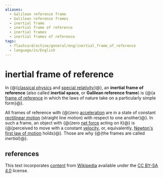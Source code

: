 ```yaml
---
aliases:
  - Galilean reference frame
  - Galilean reference frames
  - inertial frame
  - inertial frame of reference
  - inertial frames
  - inertial frames of reference
tags:
  - flashcard/active/general/eng/inertial_frame_of_reference
  - language/in/English
---
```


# inertial frame of reference

In {@{[classical physics](classical%20phyics.md) and [special relativity](special%20relativity.md)}@}, an __inertial frame of reference__ (also called __inertial space__, or __Galilean reference frame__) is {@{a [frame of reference](frame%20of%20reference.md) in which the laws of nature take on a particularly simple form}@}.

All frames of reference with {@{zero [acceleration](acceleration.md) are in a state of constant [rectilinear motion](linear%20motion.md) (straight line motion) with respect to one another}@}. In such a frame, an object with {@{zero [net force](net%20force.md) acting on it}@} is {@{perceived to move with a constant [velocity](velocity.md), or, equivalently, [Newton's first law of motion](Newton's%20laws%20of%20motion.md#first%20law) holds}@}. Those are why {@{the frames are called _inertial_}@}.

## references

This text incorporates [content](https://en.wikipedia.org/wiki/inertial_frame_of_reference) from [Wikipedia](Wikipedia.md) available under the [CC BY-SA 4.0](https://creativecommons.org/licenses/by-sa/4.0/) license.

